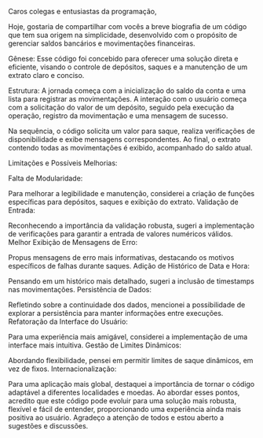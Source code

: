 Caros colegas e entusiastas da programação,

Hoje, gostaria de compartilhar com vocês a breve biografia de um código que tem sua origem na simplicidade, desenvolvido com o propósito de gerenciar saldos bancários e movimentações financeiras.

Gênese:
Esse código foi concebido para oferecer uma solução direta e eficiente, visando o controle de depósitos, saques e a manutenção de um extrato claro e conciso.

Estrutura:
A jornada começa com a inicialização do saldo da conta e uma lista para registrar as movimentações. A interação com o usuário começa com a solicitação do valor de um depósito, seguido pela execução da operação, registro da movimentação e uma mensagem de sucesso.

Na sequência, o código solicita um valor para saque, realiza verificações de disponibilidade e exibe mensagens correspondentes. Ao final, o extrato contendo todas as movimentações é exibido, acompanhado do saldo atual.

Limitações e Possíveis Melhorias:

Falta de Modularidade:

Para melhorar a legibilidade e manutenção, considerei a criação de funções específicas para depósitos, saques e exibição do extrato.
Validação de Entrada:

Reconhecendo a importância da validação robusta, sugeri a implementação de verificações para garantir a entrada de valores numéricos válidos.
Melhor Exibição de Mensagens de Erro:

Propus mensagens de erro mais informativas, destacando os motivos específicos de falhas durante saques.
Adição de Histórico de Data e Hora:

Pensando em um histórico mais detalhado, sugeri a inclusão de timestamps nas movimentações.
Persistência de Dados:

Refletindo sobre a continuidade dos dados, mencionei a possibilidade de explorar a persistência para manter informações entre execuções.
Refatoração da Interface do Usuário:

Para uma experiência mais amigável, considerei a implementação de uma interface mais intuitiva.
Gestão de Limites Dinâmicos:

Abordando flexibilidade, pensei em permitir limites de saque dinâmicos, em vez de fixos.
Internacionalização:

Para uma aplicação mais global, destaquei a importância de tornar o código adaptável a diferentes localidades e moedas.
Ao abordar esses pontos, acredito que este código pode evoluir para uma solução mais robusta, flexível e fácil de entender, proporcionando uma experiência ainda mais positiva ao usuário. Agradeço a atenção de todos e estou aberto a sugestões e discussões.
